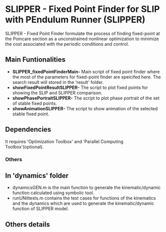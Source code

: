 # SLIPPER - Fixed Point Finder for SLIP with PEndulum Runner (SLIPPER)
SLIPPER - Fixed Point Finder formulate the process of finding fixed-point at the Poincare section as a 
unconstrained nonlinear optimization to minimize the cost associated with the periodic conditions and control.

## Main Funtionalities
- __SLIPPER_fixedPointFinderMain-__ Main script of fixed point finder where the most of the parameters for fixed-point finder are speicifed here. The search result will stored in the 'result' folder.
- __showFixedPointResultSLIPPER-__ The script to plot fixed points for showing the SLIP and SLIPPER comparison.
- __showPhasePortraitSLIPPER-__ The script to plot phase portrait of the set of stable fixed points.
- __showAnimationSLIPPER-__ The script to show animation of the selected stable fixed point.

## Dependencies
It requires 'Optimization Toolbox' and 'Parallel Computing Toolbox'(optional).

### Others
## In 'dynamics' folder
- dynamicsGEN.m is the main function to generate the kinematic/dynamic function calculated using symbolic tool.
- runUNittests.m contains the test cases for functions of the kinematics and the dynamics which are used to generate the kinematic/dynamic function of SLIPPER model.

## Others details
